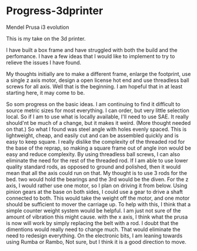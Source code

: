 # Progress-3dprinter
Mendel Prusa i3 evolution

This is my take on the 3d printer.

I have built a box frame and have struggled with both the build and the perfomance. I have a few ideas that I would like to implement to try to relieve the issues I have found.

My thoughts initially are to make a different frame, enlarge the footprint, use a single z axis motor, design a open license hot end and use threadless ball screws for all axis. 
Well that is the beginning.
I am hopeful that in at least starting here, it may come to be.

So som progress on the basic ideas. 
I am continuing to find it difficult to source metric sizes for most everything. I can order, but very little selection local. So if I am to use what is locally available, I'll need to use SAE. It really should'nt be much of a change, but it makes it weird. (More thought needed on that.)
So what I found was steel angle with holes evenly spaced. This is lightweight, cheap, and easily cut and can be assembled quickly and is easy to keep square. I really dislike the complexity of the threaded rod for the base of the reprap, so making a square frame out of angle iron would be easy and reduce complexity. 
By using threadless ball screws, I can also eliminate the need for the rest of the threaded rod. If I am able to use lower quality standard rods, as opposed to ground and polished, then it would mean that all the axis could run on that. 
My thought is to use 3 rods for the bed. two would hold the bearings and the 3rd would be the diven. 
For the z axis, I would rather use one motor, so I plan on driving it from below. Using pinion gears at the base on both sides, I could use a gear to drive a shaft connected to both. This would take the weight off the motor, and one motor should be sufficient to  mover the carriage up. To help with this, I think that a simple counter weight system would be helpful. I am just not sure of the amount of vibration this might cause.
with the x axis, I think what the prusa is now will work by simply replacing the belt with a rod. I doubt that the dimentions would really need to change much. That would eliminate the need to redesign everything. 
On the electronic bits, I am leaning towards using Rumba or Rambo, Not sure, but I think it is a good direction to move. 
